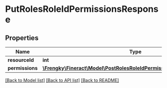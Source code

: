 # PutRolesRoleIdPermissionsResponse

## Properties
Name | Type | Description | Notes
------------ | ------------- | ------------- | -------------
**resourceId** | **int** |  | [optional] 
**permissions** | [**\Frengky\Fineract\Model\PostRolesRoleIdPermissionsResponsePermissions**](PostRolesRoleIdPermissionsResponsePermissions.md) |  | [optional] 

[[Back to Model list]](../../README.md#documentation-for-models) [[Back to API list]](../../README.md#documentation-for-api-endpoints) [[Back to README]](../../README.md)

